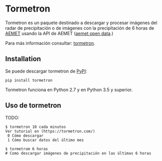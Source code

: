 # Tormetron

Tormetron es un paquete destinado a descargar y procesar imágenes del radar de precipitación o de imágenes con la precipitación de 6 horas de [AEMET](www.aemet.es) usando la API de AEMET ([aemet open data](https://opendata.aemet.es/).)

Para más información consultar: [tormetron](https://tormetron.com/).

## Installation

Se puede descargar tormetron de [PyPI](https://pypi.org/project/tormetron/):

    pip install tormetron

Tormetron funciona en Python 2.7 y en Python 3.5 y superior.

## Uso de tormetron

TODO:

    $ tormetron 10 cada minutos
    Ver tutorial en (https://tormetron.com/)
     0 Cómo descargar
     1 Cómo buscar datos del último mes

    $ tormetrom 6 horas
    # Como descargar imágenes de precipitación en las últimas 6 horas

